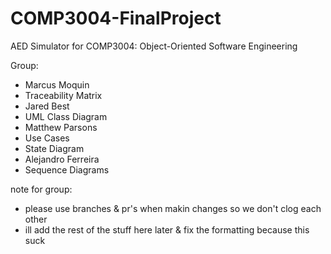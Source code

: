 # COMP3004-FinalProject
AED Simulator for COMP3004: Object-Oriented Software Engineering

Group:
- Marcus Moquin
 - Traceability Matrix
- Jared Best
 - UML Class Diagram
- Matthew Parsons
 - Use Cases
 - State Diagram
- Alejandro Ferreira
 - Sequence Diagrams

note for group:
- please use branches & pr's when makin changes so we don't clog each other 
- ill add the rest of the stuff here later & fix the formatting because this suck